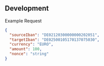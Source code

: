 ## Development
Example Request
```json
{
  "sourceIban": "DE02120300000000202051",
  "targetIban": "DE02500105170137075030",
  "currency": "EURO",
  "amount": 100,
  "nonce": "string"
}
```
